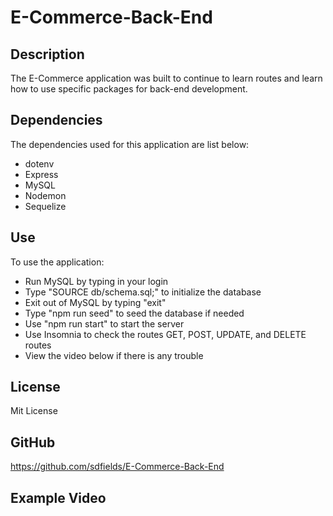 # E-Commerce-Back-End

## Description

The E-Commerce application was built to continue to learn routes and learn how to use specific packages for back-end development.

## Dependencies

The dependencies used for this application are list below:  

* dotenv
* Express
* MySQL
* Nodemon
* Sequelize

## Use

To use the application:
*  Run MySQL by typing in your login
*  Type "SOURCE db/schema.sql;" to initialize the database
*  Exit out of MySQL by typing "exit"
*  Type "npm run seed" to seed the database if needed
*  Use "npm run start" to start the server
*  Use Insomnia to check the routes GET, POST, UPDATE, and DELETE routes
*  View the video below if there is any trouble

## License

Mit License

## GitHub

https://github.com/sdfields/E-Commerce-Back-End

## Example Video

